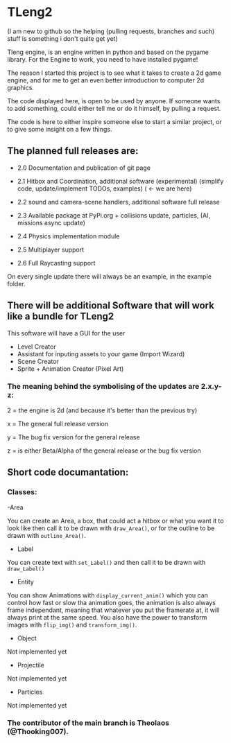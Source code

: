 # TLeng2

(I am new to github so the helping (pulling requests, branches and such) stuff is something i don't quite get yet)

Tleng engine, is an engine written in python and based on the pygame library. For the Engine to work, you need to have installed pygame!

The reason I started this project is to see what it takes to create a 2d game engine, and for me to get an even better introduction to computer 2d graphics.

The code displayed here, is open to be used by anyone. If someone wants to add something, could either tell me or do it himself, by pulling a request.

The code is here to either inspire someone else to start a similar project, or to give some insight on a few things.

## The planned full releases are:

- 2.0 Documentation and publication of git page 

- 2.1 Hitbox and Coordination, additional software (experimental) (simplify code, update/implement TODOs, examples) ( <- we are here)

- 2.2 sound and camera-scene handlers, additional software full release

- 2.3 Available package at PyPi.org + collisions update, particles, (AI, missions async update) 

- 2.4 Physics implementation module

- 2.5 Multiplayer support

- 2.6 Full Raycasting support

On every single update there will always be an example, in the example folder.

## There will be additional Software that will work like a bundle for TLeng2

This software will have a GUI for the user

- Level Creator
- Assistant for inputing assets to your game (Import Wizard)
- Scene Creator
- Sprite + Animation Creator (Pixel Art)

### The meaning behind the symbolising of the updates are 2.x.y-z:

2 = the engine is 2d (and because it's better than the previous try)

x = The general full release version 

y = The bug fix version for the general release

z = is either Beta/Alpha of the general release or the bug fix version





## Short code documantation:

### Classes:

 -Area

You can create an Area, a box, that could act a hitbox or what you want it to look like then call it to be drawn with `draw_Area()`, or for the outline to be drawn with `outline_Area()`.

 - Label

You can create text with `set_Label()` and then call it to be drawn with `draw_Label()`

 - Entity

You can show Animations with `display_current_anim()` which you can control how fast or slow tha animation goes, the animation is also always frame independant, meaning that whatever you put the framerate at, it will always print at the same speed. You also have the power to transform images with `flip_img()` and `transform_img()`. 

 - Object

Not implemented yet

 - Projectile

Not implemented yet

 - Particles

Not implemented yet
 
 ### The contributor of the main branch is Theolaos (@Thooking007).
